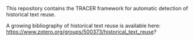 This repository contains the TRACER framework for automatic detection of historical text reuse.

A growing bibliography of historical text reuse is available here: https://www.zotero.org/groups/500373/historical_text_reuse?
